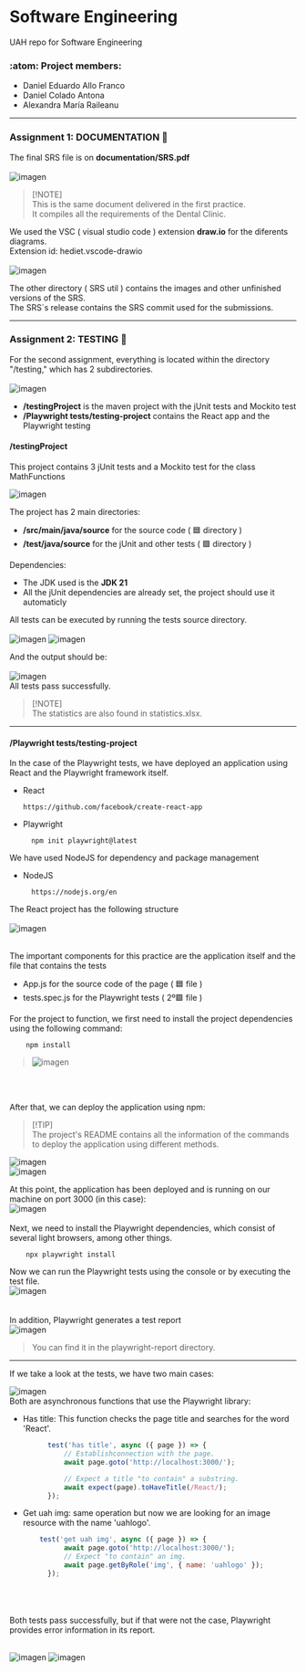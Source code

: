 # Software Engineering
UAH repo for Software Engineering 

### :atom: Project members:
- Daniel Eduardo Allo Franco 
- Daniel Colado Antona
- Alexandra María Raileanu
___

### Assignment 1: DOCUMENTATION 📓
The final SRS file is on **documentation/SRS.pdf** 
<br>
<br>
![imagen](https://github.com/DanielColado/softwareEngineering/assets/150476751/60ddfc3d-c20b-4e5b-8a4b-172268d5dc4f)
<br>
> [!NOTE]\
> This is the same document delivered in the first practice.     <br>
> It compiles all the requirements of the Dental Clinic.

We used the VSC ( visual studio code ) extension **draw.io** for the diferents diagrams. <br>
Extension id: hediet.vscode-drawio <br><br>
![imagen](https://github.com/DanielColado/softwareEngineering/assets/150476751/41dca177-3902-4552-b290-4334c706c3fc)




The other directory ( SRS util ) contains the images and other unfinished versions of the SRS. <br>
The SRS´s release contains the SRS commit used for the submissions.

___
### Assignment 2: TESTING 🧪
For the second assignment, everything is located within the directory "/testing," which has 2 subdirectories.
<br>
<br>
![imagen](https://github.com/DanielColado/softwareEngineering/assets/150476751/dc95f959-ff2e-4c17-bc59-8c3ed87088d2)   


- **/testingProject** is the maven project with the jUnit tests and Mockito test
- **/Playwright tests/testing-project** contains the React app and the Playwright testing


#### /testingProject
This project contains 3 jUnit tests and a Mockito test for the class MathFunctions <br>

![imagen](https://github.com/DanielColado/softwareEngineering/assets/150476751/e9a2cf36-fa41-4e1e-b1cb-559a5d38e0ee)

The project has 2 main directories:
- **/src/main/java/source** for the source code       ( 🟦 directory ) 
- **/test/java/source** for the jUnit and other tests ( 🟩 directory )

Dependencies:
- The JDK used is the  **JDK 21** 
- All the jUnit dependencies are already set, the project should use it automaticly

All tests can be executed by running the tests source directory. 
<br>
<br>
![imagen](https://github.com/DanielColado/softwareEngineering/assets/150476751/5ccc91c1-5774-4ce4-a834-880dbdbb8e73)
![imagen](https://github.com/DanielColado/softwareEngineering/assets/150476751/5c8efbd1-a00f-45f2-acd5-28237e1fa675)
<br>

And the output should be: 
<br>
<br>
![imagen](https://github.com/DanielColado/softwareEngineering/assets/150476751/b6a240b5-0860-4971-9949-c60dfd607458)
<br>
All tests pass successfully.<br>
> [!NOTE]\
> The statistics are also found in statistics.xlsx.
___

#### /Playwright tests/testing-project

In the case of the Playwright tests, we have deployed an application using React and the Playwright framework itself.

- React
    ```
    https://github.com/facebook/create-react-app
  ```
- Playwright
  ``` 
    npm init playwright@latest
  ```
We have used NodeJS for dependency and package management

- NodeJS
  ```
    https://nodejs.org/en
  ```

The React project has the following structure <br> <br>
![imagen](https://github.com/DanielColado/softwareEngineering/assets/150476751/4db7688d-ed91-4c9f-952f-e4d62dfbf94f)

<br>
The important components for this practice are the application itself and the file that contains the tests

- App.js for the source code of the page      ( 🟦 file ) 
- tests.spec.js for the Playwright tests      ( 2º🟩 file ) 

For the project to function, we first need to install the project dependencies using the following command:
```
    npm install
```
> ![imagen](https://github.com/DanielColado/softwareEngineering/assets/150476751/e2677343-8266-42dd-b31e-a79b089af17e)

<br>
<br>

After that, we can deploy the application using npm:

>[!TIP]\
> The project's README contains all the information of the commands to deploy the application using different methods. <br>

![imagen](https://github.com/DanielColado/softwareEngineering/assets/150476751/bcd7cc87-82eb-49b1-9fe5-236e91299ed8) <br>
![imagen](https://github.com/DanielColado/softwareEngineering/assets/150476751/6ac9bf3b-19c7-44be-844e-de6fee774a2c) <br>

At this point, the application has been deployed and is running on our machine on port 3000 (in this case):
<br>
![imagen](https://github.com/DanielColado/softwareEngineering/assets/150476751/014117ef-0ccf-4b73-8f6d-10d6ffeaa8ce)
<br>
<br>
Next, we need to install the Playwright dependencies, which consist of several light browsers, among other things.
```
    npx playwright install
```

Now we can run the Playwright tests using the console or by executing the test file. 
<br>
![imagen](https://github.com/DanielColado/softwareEngineering/assets/150476751/e3807b24-bc7c-4eec-b88e-cd366c5ee474) <br>
<br>
<br>
In addition, Playwright generates a test report
<br>
![imagen](https://github.com/DanielColado/softwareEngineering/assets/150476751/588ffe26-f011-4841-a44a-a7715b898de4)
> You can find it in the playwright-report directory.
___
If we take a look at the tests, we have two main cases:

![imagen](https://github.com/DanielColado/softwareEngineering/assets/150476751/af20bcaf-41e3-4fba-87d1-42de33686074) <br>
Both are asynchronous functions that use the Playwright library:

- Has title: This function checks the page title and searches for the word 'React'.
  ```js
        test('has title', async ({ page }) => {
            // Establishconnection with the page.
            await page.goto('http://localhost:3000/');
  
            // Expect a title "to contain" a substring.
            await expect(page).toHaveTitle(/React/);
        });
  ```
- Get uah img: same operation but now we are looking for an image resource with the name 'uahlogo'.
  ```js
      test('get uah img', async ({ page }) => {
            await page.goto('http://localhost:3000/');
            // Expect "to contain" an img.
            await page.getByRole('img', { name: 'uahlogo' });
        });
  ```
<br>
<br>
<br>
Both tests pass successfully, but if that were not the case, Playwright provides error information in its report.
<br>
<br>

![imagen](https://github.com/DanielColado/softwareEngineering/assets/150476751/89c4a6d6-de51-44fc-a36f-6bc989dc801b)
![imagen](https://github.com/DanielColado/softwareEngineering/assets/150476751/0e18b91d-ae5d-41d6-b815-e6f126b601ce)









